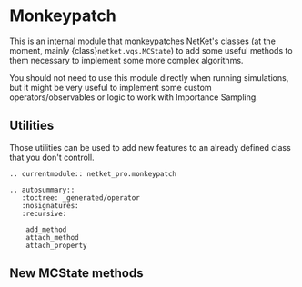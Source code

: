 # Monkeypatch

This is an internal module that monkeypatches NetKet's classes (at the moment, mainly {class}`netket.vqs.MCState`) to add some useful methods to them necessary to implement some more complex algorithms.

You should not need to use this module directly when running simulations, but it might be very useful to implement some custom operators/observables or logic to work with Importance Sampling.

## Utilities

Those utilities can be used to add new features to an already defined class that you don't controll.


```{eval-rst}
.. currentmodule:: netket_pro.monkeypatch

.. autosummary::
   :toctree: _generated/operator
   :nosignatures:
   :recursive:

	add_method
	attach_method
	attach_property
```

## New MCState methods

